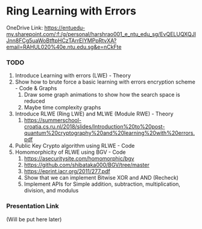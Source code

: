 # Ring Learning with Errors
OneDrive Link: https://entuedu-my.sharepoint.com/:f:/g/personal/harshrao001_e_ntu_edu_sg/EvQELUQXQJlJnn8FCg5uaWoBtftpHCzTArrEIYMPpRtvXA?email=RAHUL020%40e.ntu.edu.sg&e=nCkFte

### TODO
1. Introduce Learning with errors (LWE) - Theory
2. Show how to brute force a basic learning with errors encryption scheme - Code & Graphs
    1. Draw some graph animations to show how the search space is reduced
    2. Maybe time complexity graphs
3. Introduce RLWE (Ring LWE) and MLWE (Module RWE) - Theory
    1. https://summerschool-croatia.cs.ru.nl/2018/slides/Introduction%20to%20post-quantum%20cryptography%20and%20learning%20with%20errors.pdf 
4. Public Key Crypto algorithm using RLWE - Code
5. Homomorphicity of RLWE using BGV - Code
    1. https://asecuritysite.com/homomorphic/bgv 
    2. https://github.com/shibataka000/BGV/tree/master 
    3. https://eprint.iacr.org/2011/277.pdf 
    4. Show that we can implement Bitwise XOR and AND (Recheck) 
    5. Implement APIs for Simple addition, subtraction, multiplication, division, and modulus
  
### Presentation Link
(Will be put here later)
